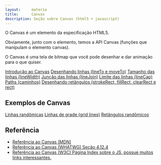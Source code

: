 ```yaml
---
layout:     materia
title:      Canvas
description: Seção sobre Canvas (html5 + javascript)
---
```


O Canvas é um elemento da especificação HTML5.

Obviamente, junto com o elemento, temos a API Canvas (funções que manipulam o elemento canvas).

O Canvas é uma tela de bitmap que você pode desenhar e dar animação para o que quiser.

<div class="list-group">
    <a href="/javascript/canvas/introducao/" class="list-group-item">Introdução ao Canvas</a>
    <a href="/javascript/canvas/lineto-moveto/" class="list-group-item">Desenhando linhas (lineTo e moveTo)</a>
    <a href="/javascript/canvas/line-width/" class="list-group-item">Tamanho das linhas  (lineWidth)</a>
    <a href="/javascript/canvas/linejoin-miter-round-bevel/" class="list-group-item">Junção das linhas (lineJoin)</a>
    <a href="/javascript/canvas/linecap-butt-round-square/" class="list-group-item">Limite das linhas (lineCap)</a>
    <a href="/javascript/canvas/paths/" class="list-group-item">Paths (caminhos)</a>
    <a href="/javascript/canvas/rect-strokerect-fillrect" class="list-group-item">Desenhando retângulos (strokeRect, fillRect, clearRect e rect)</a>
    <!--<a href="" class="list-group-item"></a>-->
</div> 



Exemplos de Canvas
---

<div class="list-group">
    <a href="/javascript/canvas/col-linhas-rando/" class="list-group-item">Linhas randômicas</a>
    <a href="/javascript/canvas/col-linhas-grade/" class="list-group-item">Linhas de grade (grid lines)</a>
    <a href="/javascript/canvas/col-retangulos/" class="list-group-item">Retângulos randômicos</a>
    <!--<a href="" class="list-group-item"></a>-->
</div> 



Referência
---

- [Referência ao Canvas (MDN)](https://developer.mozilla.org/pt-BR/docs/HTML/Canvas "link-externo")
- [Referência ao Canvas (WHATWG) Seção 4.12.4](http://www.whatwg.org/specs/web-apps/current-work/multipage/the-canvas-element.html#the-canvas-element "link-externo")
- [Referência ao Canvas (W3C) Página Index sobre o JS, possue muitos links interessantes.](http://www.w3.org/TR/html5/scripting-1.html#the-canvas-element "link-externo")